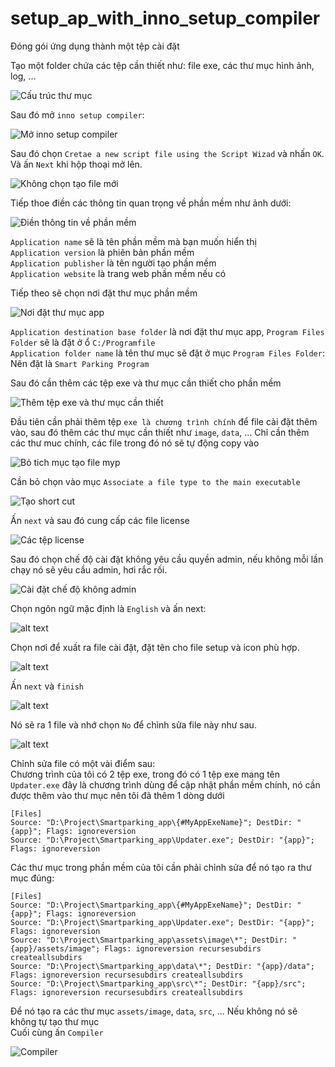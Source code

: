 # setup_ap_with_inno_setup_compiler
Đóng gói ứng dụng thành một tệp cài đặt

Tạo một folder chứa các tệp cần thiết như: file exe, các thư mục hình ảnh, log, ...  

![Cấu trúc thư mục](image/folder_app.png)

Sau đó mở `inno setup compiler`:  

![Mở inno setup compiler](image/inno_setup_compiler.png)

Sau đó chọn `Cretae a new script file using the Script Wizad` và nhấn `OK`. Và ấn `Next` khi hộp thoại mở lên.  

![Không chọn tạo file mới](image/new_empty_script.png)

Tiếp thoe điền các thông tin quan trọng về phần mềm như ảnh dưới:  

![Điền thông tin về phần mềm](image/information_app.png)

`Application name` sẽ là tên phần mềm mà bạn muốn hiển thị  
`Application version` là phiên bản phần mềm  
`Application publisher` là tên người tạo phần mềm  
`Application website` là trang web phần mềm nếu có  

Tiếp theo sẽ chọn nơi đặt thư mục phần mềm  

![Nơi đặt thư mục app](image/folder_app_install.png)

`Application destination base folder` là nơi đặt thư mục app, `Program Files Folder` sẽ là đặt ở ổ `C:/Programfile`  
`Application folder name` là tên thư mục sẽ đặt ở mục `Program Files Folder`: Nên đặt là `Smart Parking Program`  

Sau đó cần thêm các tệp exe và thư mục cần thiết cho phần mềm  

![Thêm tệp exe và thư mục cần thiết](image/add_file_and_folder.png)

Đầu tiên cần phải thêm tệp `exe là chương trình chính` để file cài đặt thêm vào, sau đó thêm các thư mục cần thiết như `image`, `data`, ... Chỉ cần thêm các thư muc chính, các file trong đó nó sẽ tự động copy vào  

![Bỏ tich mục tạo file myp](image/create_myp_file.png)

Cần bỏ chọn vào mục `Associate a file type to the main executable`  

![Tạo short cut](image/short_cut_app.png)

Ấn `next` và sau đó cung cấp các file license  

![Các tệp license](image/license.png)

Sau đó chọn chế độ cài đặt không yêu cầu quyền admin, nếu không mỗi lần chạy nó sẽ yêu cầu admin, hơi rắc rối.  

![Cài đặt chế độ không admin](image/Non-admin_install.png)

Chọn ngôn ngữ mặc định là `English` và ấn next:  

![alt text](image/Language.png)

Chọn nơi để xuất ra file cài đặt, đặt tên cho file setup và icon phù hợp.  

![alt text](image/save_setup.png)

Ấn `next` và `finish`  

![alt text](image/use_define.png)

Nó sẽ ra 1 file và nhớ chọn `No` để chình sửa file này như sau.  

![alt text](image/no_compiler_script.png)

Chỉnh sửa file có một vài điểm sau:  
Chương trình của tôi có 2 tệp exe, trong đó có 1 tệp exe mang tên `Updater.exe` đây là chương trình dùng để cập nhật phần mềm chính, nó cần được thêm vào thư mục nên tôi đã thêm 1 dòng dưới

```
[Files]
Source: "D:\Project\Smartparking_app\{#MyAppExeName}"; DestDir: "{app}"; Flags: ignoreversion
Source: "D:\Project\Smartparking_app\Updater.exe"; DestDir: "{app}"; Flags: ignoreversion
```

Các thư mục trong phần mềm của tôi cần phải chỉnh sửa để nó tạo ra thư mục đúng:  
```
[Files]
Source: "D:\Project\Smartparking_app\{#MyAppExeName}"; DestDir: "{app}"; Flags: ignoreversion
Source: "D:\Project\Smartparking_app\Updater.exe"; DestDir: "{app}"; Flags: ignoreversion
Source: "D:\Project\Smartparking_app\assets\image\*"; DestDir: "{app}/assets/image"; Flags: ignoreversion recursesubdirs createallsubdirs
Source: "D:\Project\Smartparking_app\data\*"; DestDir: "{app}/data"; Flags: ignoreversion recursesubdirs createallsubdirs
Source: "D:\Project\Smartparking_app\src\*"; DestDir: "{app}/src"; Flags: ignoreversion recursesubdirs createallsubdirs
```
Để nó tạo ra các thư mục `assets/image`, `data`, `src`, ... Nếu không nó sẽ không tự tạo thư mục  
Cuối cùng ấn `Compiler`  

![Compiler](image/compiler.png)